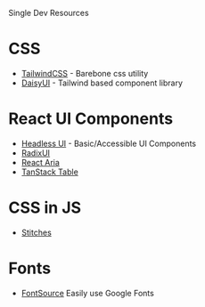 Single Dev Resources
# CSS

- [TailwindCSS](https://tailwindcss.com/) - Barebone css utility
- [DaisyUI](https://daisyui.com/) - Tailwind based component library

# React UI Components

- [Headless UI](https://headlessui.com/) - Basic/Accessible UI Components
- [RadixUI](https://www.radix-ui.com/)
- [React Aria](https://react-spectrum.adobe.com/react-aria/)
- [TanStack Table](https://tanstack.com/table/v8)

# CSS in JS
- [Stitches](https://stitches.dev/)

# Fonts
- [FontSource](https://fontsource.org) Easily use Google Fonts
